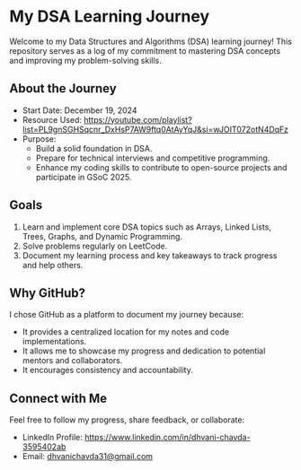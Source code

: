 # My DSA Learning Journey

Welcome to my Data Structures and Algorithms (DSA) learning journey! This repository serves as a log of my commitment to mastering DSA concepts and improving my problem-solving skills.

## About the Journey
- Start Date: December 19, 2024
- Resource Used: https://youtube.com/playlist?list=PL9gnSGHSqcnr_DxHsP7AW9ftq0AtAyYqJ&si=wJOIT072otN4DqFz
- Purpose:
  - Build a solid foundation in DSA.
  - Prepare for technical interviews and competitive programming.
  - Enhance my coding skills to contribute to open-source projects and participate in GSoC 2025.

## Goals
1. Learn and implement core DSA topics such as Arrays, Linked Lists, Trees, Graphs, and Dynamic Programming.
2. Solve problems regularly on LeetCode.
3. Document my learning process and key takeaways to track progress and help others.

## Why GitHub?
I chose GitHub as a platform to document my journey because:
- It provides a centralized location for my notes and code implementations.
- It allows me to showcase my progress and dedication to potential mentors and collaborators.
- It encourages consistency and accountability.

## Connect with Me
Feel free to follow my progress, share feedback, or collaborate:
- LinkedIn Profile: https://www.linkedin.com/in/dhvani-chavda-3595402ab
- Email: dhvanichavda31@gmail.com
